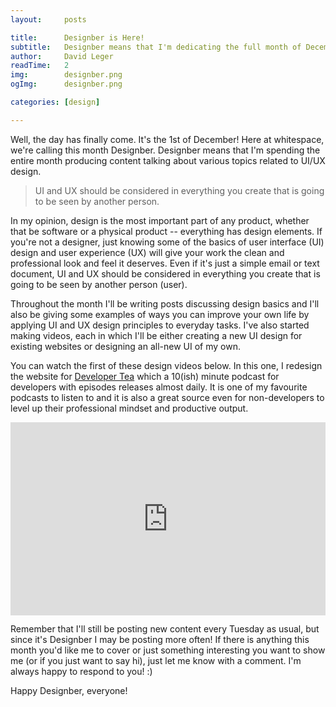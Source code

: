 ```yaml
---
layout:     posts

title:      Designber is Here!
subtitle:   Designber means that I'm dedicating the full month of December to UI/UX design-related content.
author:     David Leger
readTime:   2
img:        designber.png
ogImg:      designber.png

categories: [design]

---
```


Well, the day has finally come. It's the 1st of December! Here at whitespace, we're calling this month Designber. Designber means that I'm spending the entire month producing content talking about various topics related to UI/UX design.

> UI and UX should be considered in everything you create that is going to be seen by another person.

In my opinion, design is the most important part of any product, whether that be software or a physical product -- everything has design elements. If you're not a designer, just knowing some of the basics of user interface (UI) design and user experience (UX) will give your work the clean and professional look and feel it deserves. Even if it's just a simple email or text document, UI and UX should be considered in everything you create that is going to be seen by another person (user).

Throughout the month I'll be writing posts discussing design basics and I'll also be giving some examples of ways you can improve your own life by applying UI and UX design principles to everyday tasks. I've also started making videos, each in which I'll be either creating a new UI design for existing websites or designing an all-new UI of my own.

You can watch the first of these design videos below. In this one, I redesign the website for [Developer Tea](http://developertea.com) which a 10(ish) minute podcast for developers with episodes releases almost daily. It is one of my favourite podcasts to listen to and it is also a great source even for non-developers to level up their professional mindset and productive output.

<div style="position: relative; padding-bottom: 56.25%; padding-top: 25px; height: 0;">
    <iframe style="position: absolute; top: 0; left: 0; width: 100%; height: 100%;" width="100%" height="auto" src="https://www.youtube.com/embed/biPb4LDXutk?rel=0&amp;showinfo=0" frameborder="0" allowfullscreen></iframe>
</div>

Remember that I'll still be posting new content every Tuesday as usual, but since it's Designber I may be posting more often! If there is anything this month you'd like me to cover or just something interesting you want to show me (or if you just want to say hi), just let me know with a comment. I'm always happy to respond to you! :)

Happy Designber, everyone!